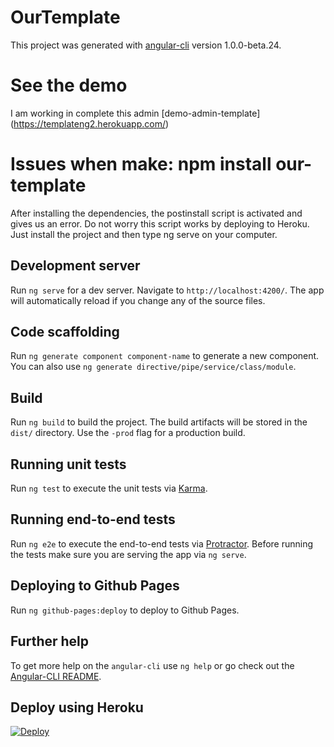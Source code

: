 # OurTemplate

This project was generated with [angular-cli](https://github.com/angular/angular-cli) version 1.0.0-beta.24.

# See the demo

I am working in complete this admin [demo-admin-template] (https://templateng2.herokuapp.com/) 

# Issues when make: npm install our-template 

After installing the dependencies, the postinstall script is activated and gives us an error. Do not worry this script works by deploying to Heroku. Just install the project and then type ng serve on your computer.

## Development server
Run `ng serve` for a dev server. Navigate to `http://localhost:4200/`. The app will automatically reload if you change any of the source files.

## Code scaffolding

Run `ng generate component component-name` to generate a new component. You can also use `ng generate directive/pipe/service/class/module`.

## Build

Run `ng build` to build the project. The build artifacts will be stored in the `dist/` directory. Use the `-prod` flag for a production build.

## Running unit tests

Run `ng test` to execute the unit tests via [Karma](https://karma-runner.github.io).

## Running end-to-end tests

Run `ng e2e` to execute the end-to-end tests via [Protractor](http://www.protractortest.org/).
Before running the tests make sure you are serving the app via `ng serve`.

## Deploying to Github Pages

Run `ng github-pages:deploy` to deploy to Github Pages.

## Further help

To get more help on the `angular-cli` use `ng help` or go check out the [Angular-CLI README](https://github.com/angular/angular-cli/blob/master/README.md).

## Deploy using Heroku

[![Deploy](https://www.herokucdn.com/deploy/button.svg)](https://heroku.com/deploy?template=https://github.com/qpdian/templateAngular2/tree/prod)
